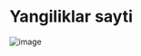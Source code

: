 
# Yangiliklar sayti 

![image](https://user-images.githubusercontent.com/113704620/220523071-2e549d6e-fa42-45e3-8793-6edf68380fe5.png)
